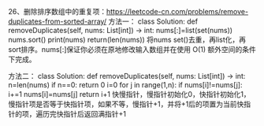26、删除排序数组中的重复项：https://leetcode-cn.com/problems/remove-duplicates-from-sorted-array/
方法一：
class Solution:
    def removeDuplicates(self, nums: List[int]) -> int:
        nums[:]=list(set(nums))
        nums.sort()
        print(nums)
        return(len(nums))
将nums set()去重，再list化，再sort排序。nums[:]保证你必须在原地修改输入数组并在使用 O(1) 额外空间的条件下完成。

方法二：
class Solution:
    def removeDuplicates(self, nums: List[int]) -> int:
        n=len(nums)
        if n==0:
            return 0
        i=0
        for j in range(1,n):
            if nums[i]!=nums[j]:
                i+=1
                nums[i]=nums[j]
        return i+1
快慢指针，慢指针初始化0，快指针初始化1，慢指针项是否等于快指针项，如果不等，慢指针+1，并将+1后的项置为当前快指针的项，遍历完快指针后返回满指针+1
